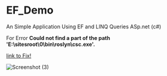# EF_Demo
An Simple Application Using EF and LINQ Queries ASp.net (c#)

For Error **Could not find a part of the path 'E:\sitesroot\0\bin\roslyn\csc.exe'.** 

[link to Fix!](https://docs.microsoft.com/en-us/archive/blogs/jpsanders/error-could-not-find-a-part-of-the-path-esitesroot0binroslyncsc-exe)

![Screenshot (3)](https://user-images.githubusercontent.com/60167341/73818658-dac2cf00-4813-11ea-9ac1-e9142ae1708b.png)
